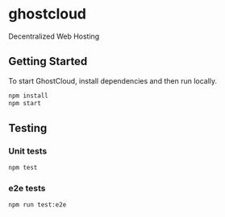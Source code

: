 # ghostcloud

Decentralized Web Hosting

## Getting Started

To start GhostCloud, install dependencies and then run locally.

```sh
npm install
npm start
```

## Testing

### Unit tests

```sh
npm test
```

### e2e tests

```sh
npm run test:e2e
```
